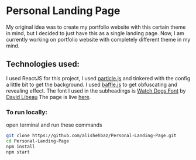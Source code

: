 # Personal Landing Page

My original idea was to create my portfolio website with this certain theme in mind, but I decided to just have this as a single landing page. Now, I am currently working on portfolio website with completely different theme in my mind.

## Technologies used:

I used ReactJS for this project, I used [particle.js](https://vincentgarreau.com/particles.js/) and tinkered with the config a little bit to get the background. I used [baffle.js](https://camwiegert.github.io/baffle/) to get obfuscating and revealing effect. The font I used in the subheadings is [Watch Dogs Font](https://watchdogsfont.com/) by [David Libeau](https://davidlibeau.fr/) The page is live [here](https://alishehbaz.github.io/Personal-Landing-Page/).

### To run locally:

open terminal and run these commands

```bash
git clone https://github.com/alishehbaz/Personal-Landing-Page.git
cd Personal-Landing-Page
npm install
npm start
```
